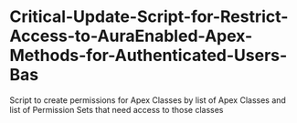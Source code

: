 # Critical-Update-Script-for-Restrict-Access-to-AuraEnabled-Apex-Methods-for-Authenticated-Users-Bas
Script to create permissions for Apex Classes by list of Apex Classes and list of Permission Sets that need access to those classes
